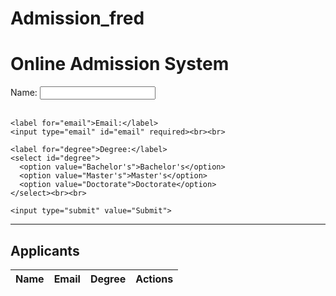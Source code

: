 # Admission_fred
<!DOCTYPE html>
<html>
<head>
  <title>Online Admission System</title>
</head>
<body>
  <h1>Online Admission System</h1>
  
  <form id="admission-form">
    <label for="name">Name:</label>
    <input type="text" id="name" required><br><br>
    
    <label for="email">Email:</label>
    <input type="email" id="email" required><br><br>
    
    <label for="degree">Degree:</label>
    <select id="degree">
      <option value="Bachelor's">Bachelor's</option>
      <option value="Master's">Master's</option>
      <option value="Doctorate">Doctorate</option>
    </select><br><br>
    
    <input type="submit" value="Submit">
  </form>
  
  <hr>
  
  <h2>Applicants</h2>
  <table id="applicants-table">
    <thead>
      <tr>
        <th>Name</th>
        <th>Email</th>
        <th>Degree</th>
        <th>Actions</th>
      </tr>
    </thead>
    <tbody id="applicants-body"></tbody>
  </table>
  
  <script>
    const form = document.querySelector("#admission-form");
    const tableBody = document.querySelector("#applicants-body");
    
    let applicants = [];
    
    form.addEventListener("submit", event => {
      event.preventDefault();
      
      const name = document.querySelector("#name").value;
      const email = document.querySelector("#email").value;
      const degree = document.querySelector("#degree").value;
      
      applicants.push({ name, email, degree });
      renderApplicants();
    });
    
    function renderApplicants() {
      tableBody.innerHTML = "";
      
      for (const applicant of applicants) {
        const { name, email, degree } = applicant;
        const deleteButton = `<button onclick="deleteApplicant('${email}')">Delete</button>`;
        
        const row = `
          <tr>
            <td>${name}</td>
            <td>${email}</td>
            <td>${degree}</td>
            <td>${deleteButton}</td>
          </tr>
        `;
        
        tableBody.innerHTML += row;
      }
    }
    
    function deleteApplicant(email) {
      applicants = applicants.filter(applicant => applicant.email !== email);
      renderApplicants();
    }
  </script>
</body>
</html>
